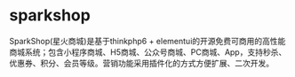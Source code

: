 # sparkshop
SparkShop(星火商城)是基于thinkphp6 + elementui的开源免费可商用的高性能商城系统；包含小程序商城、H5商城、公众号商城、PC商城、App，支持秒杀、优惠券、积分、会员等级。营销功能采用插件化的方式方便扩展、二次开发。
